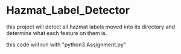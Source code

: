 # Hazmat_Label_Detector

this project will detect all hazmat labels moved into its directory and determine what each feature on them is.

this code will run with "python3 Assignment.py"

